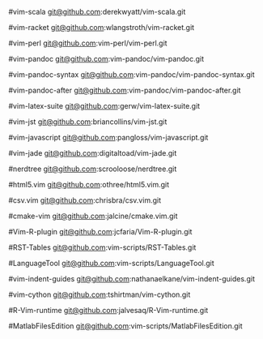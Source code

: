 #vim-scala
git@github.com:derekwyatt/vim-scala.git

#vim-racket
git@github.com:wlangstroth/vim-racket.git

#vim-perl
git@github.com:vim-perl/vim-perl.git

#vim-pandoc
git@github.com:vim-pandoc/vim-pandoc.git

#vim-pandoc-syntax
git@github.com:vim-pandoc/vim-pandoc-syntax.git

#vim-pandoc-after
git@github.com:vim-pandoc/vim-pandoc-after.git

#vim-latex-suite
git@github.com:gerw/vim-latex-suite.git

#vim-jst
git@github.com:briancollins/vim-jst.git

#vim-javascript
git@github.com:pangloss/vim-javascript.git

#vim-jade
git@github.com:digitaltoad/vim-jade.git

#nerdtree
git@github.com:scrooloose/nerdtree.git

#html5.vim
git@github.com:othree/html5.vim.git

#csv.vim
git@github.com:chrisbra/csv.vim.git

#cmake-vim
git@github.com:jalcine/cmake.vim.git

#Vim-R-plugin
git@github.com:jcfaria/Vim-R-plugin.git

#RST-Tables
git@github.com:vim-scripts/RST-Tables.git

#LanguageTool
git@github.com:vim-scripts/LanguageTool.git

#vim-indent-guides
git@github.com:nathanaelkane/vim-indent-guides.git

#vim-cython
git@github.com:tshirtman/vim-cython.git

#R-Vim-runtime
git@github.com:jalvesaq/R-Vim-runtime.git

#MatlabFilesEdition
git@github.com:vim-scripts/MatlabFilesEdition.git


